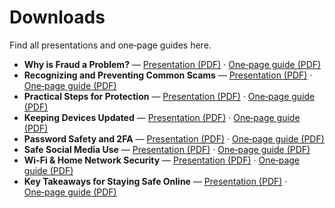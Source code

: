 # Downloads

Find all presentations and one‑page guides here.

- **Why is Fraud a Problem?** — [Presentation (PDF)](downloads/why-is-fraud-a-problem-presentation.pdf) · [One‑page guide (PDF)](downloads/why-is-fraud-a-problem-guide.pdf)
- **Recognizing and Preventing Common Scams** — [Presentation (PDF)](downloads/recognizing-and-preventing-common-scams-presentation.pdf) · [One‑page guide (PDF)](downloads/recognizing-and-preventing-common-scams-guide.pdf)
- **Practical Steps for Protection** — [Presentation (PDF)](downloads/practical-steps-for-protection-presentation.pdf) · [One‑page guide (PDF)](downloads/practical-steps-for-protection-guide.pdf)
- **Keeping Devices Updated** — [Presentation (PDF)](downloads/keeping-devices-updated-presentation.pdf) · [One‑page guide (PDF)](downloads/keeping-devices-updated-guide.pdf)
- **Password Safety and 2FA** — [Presentation (PDF)](downloads/password-safety-and-2fa-presentation.pdf) · [One‑page guide (PDF)](downloads/password-safety-and-2fa-guide.pdf)
- **Safe Social Media Use** — [Presentation (PDF)](downloads/safe-social-media-use-presentation.pdf) · [One‑page guide (PDF)](downloads/safe-social-media-use-guide.pdf)
- **Wi-Fi & Home Network Security** — [Presentation (PDF)](downloads/wi-fi-and-home-network-security-presentation.pdf) · [One‑page guide (PDF)](downloads/wi-fi-and-home-network-security-guide.pdf)
- **Key Takeaways for Staying Safe Online** — [Presentation (PDF)](downloads/key-takeaways-for-staying-safe-online-presentation.pdf) · [One‑page guide (PDF)](downloads/key-takeaways-for-staying-safe-online-guide.pdf)